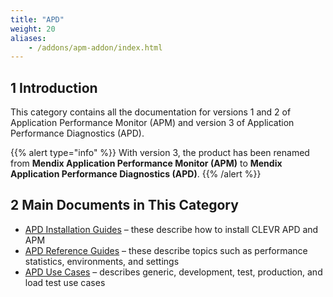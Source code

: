 ```yaml
---
title: "APD"
weight: 20
aliases:
    - /addons/apm-addon/index.html
---
```


## 1 Introduction

This category contains all the documentation for versions 1 and 2 of Application Performance Monitor (APM) and version 3 of Application Performance Diagnostics (APD).

{{% alert type="info" %}}
With version 3, the product has been renamed from **Mendix Application Performance Monitor (APM)** to **Mendix Application Performance Diagnostics (APD)**.
{{% /alert %}}

## 2 Main Documents in This Category

* [APD Installation Guides](ig) – these describe how to install CLEVR APD and APM
* [APD Reference Guides](rg-apd) – these describe topics such as performance statistics, environments, and settings
* [APD Use Cases](uc) – describes generic, development, test, production, and load test use cases
